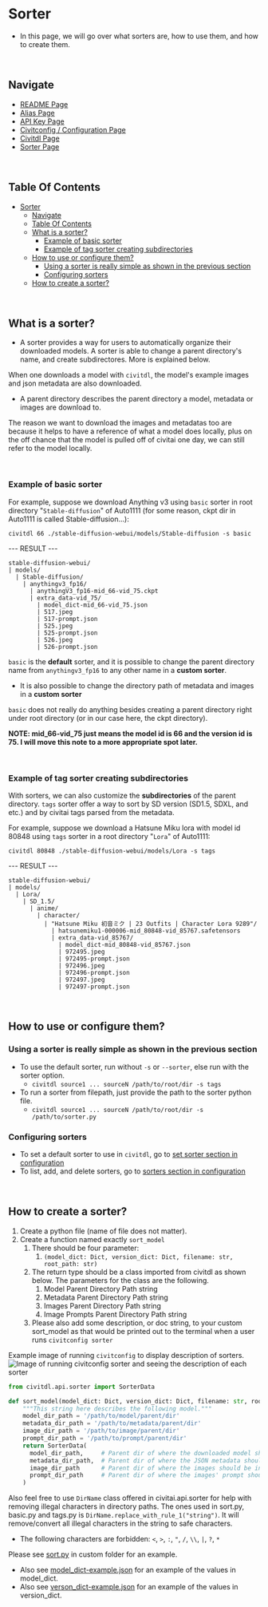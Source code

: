 # Sorter
- In this page, we will go over what sorters are, how to use them, and how to create them.

<br/>

## Navigate
- [README Page](/README.md)
- [Alias Page](/doc/alias.md)
- [API Key Page](/doc/api_key.md)
- [Civitconfig / Configuration Page](/doc/civitconfig.md)
- [Civitdl Page](/doc/civitdl.md)
- [Sorter Page](/doc/sorter.md)


<br/>

## Table Of Contents
- [Sorter](#sorter)
  - [Navigate](#navigate)
  - [Table Of Contents](#table-of-contents)
  - [What is a sorter?](#what-is-a-sorter)
    - [Example of basic sorter](#example-of-basic-sorter)
    - [Example of tag sorter creating subdirectories](#example-of-tag-sorter-creating-subdirectories)
  - [How to use or configure them?](#how-to-use-or-configure-them)
    - [Using a sorter is really simple as shown in the previous section](#using-a-sorter-is-really-simple-as-shown-in-the-previous-section)
    - [Configuring sorters](#configuring-sorters)
  - [How to create a sorter?](#how-to-create-a-sorter)

<br/>

## What is a sorter?
- A sorter provides a way for users to automatically organize their downloaded models. A sorter is able to change a parent directory's name, and create subdirectores. More is explained below.

When one downloads a model with `civitdl`, the model's example images and json metadata are also downloaded.
- A parent directory describes the parent directory a model, metadata or images are download to.

The reason we want to download the images and metadatas too are because it helps to have a reference of what a model does locally, plus on the off chance that the model is pulled off of civitai one day, we can still refer to the model locally.

<br/>

### Example of basic sorter 

For example, suppose we download Anything v3 
using `basic` sorter in root directory "`Stable-diffusion`" of Auto1111 
(for some reason, ckpt dir in Auto1111 is called Stable-diffusion...): 

`civitdl 66 ./stable-diffusion-webui/models/Stable-diffusion -s basic`

--- RESULT ---
```
stable-diffusion-webui/
| models/
  | Stable-diffusion/
    | anythingv3_fp16/
      | anythingV3_fp16-mid_66-vid_75.ckpt
      | extra_data-vid_75/
        | model_dict-mid_66-vid_75.json
        | 517.jpeg
        | 517-prompt.json
        | 525.jpeg
        | 525-prompt.json
        | 526.jpeg
        | 526-prompt.json
```

`basic` is the **default** sorter, and it is possible to change the parent directory name from `anythingv3_fp16` to any other name in a **custom sorter**.
- It is also possible to change the directory path of metadata and images in a **custom sorter**

`basic` does not really do anything besides creating a parent directory right under root directory (or in our case here, the ckpt directory).

**NOTE: mid_66-vid_75 just means the model id is 66 and the version id is 75. I will move this note to a more appropriate spot later.**

<br/>

### Example of tag sorter creating subdirectories

With sorters, we can also customize the **subdirectories** of the parent directory. `tags` sorter offer a way to sort by SD version (SD1.5, SDXL, and etc.) and by civitai tags parsed from the metadata.

For example, suppose we download a Hatsune Miku lora with model id 80848
using `tags` sorter in a root directory "`Lora`" of Auto1111:

`civitdl 80848 ./stable-diffusion-webui/models/Lora -s tags`

--- RESULT ---
```
stable-diffusion-webui/
| models/
  | Lora/
    | SD_1.5/
      | anime/
        | character/
          | "Hatsune Miku 初音ミク | 23 Outfits | Character Lora 9289"/
            | hatsunemiku1-000006-mid_80848-vid_85767.safetensors
            | extra_data-vid_85767/
              | model_dict-mid_80848-vid_85767.json
              | 972495.jpeg
              | 972495-prompt.json
              | 972496.jpeg
              | 972496-prompt.json
              | 972497.jpeg
              | 972497-prompt.json
```



<br/>

## How to use or configure them?

### Using a sorter is really simple as shown in the previous section
- To use the default sorter, run without `-s` or `--sorter`, else run with the sorter option.
  - `civitdl source1 ... sourceN /path/to/root/dir -s tags`
- To run a sorter from filepath, just provide the path to the sorter python file.
  - `civitdl source1 ... sourceN /path/to/root/dir -s /path/to/sorter.py`



### Configuring sorters
- To set a default sorter to use in `civitdl`, go to [set sorter section in configuration](./configuration.md#set-sorter)
- To list, add, and delete sorters, go to [sorters section in configuration](./configuration.md#sorters)

<br/>

## How to create a sorter?

1. Create a python file (name of file does not matter).
2. Create a function named exactly `sort_model`
   1. There should be four parameter:
      1. `(model_dict: Dict, version_dict: Dict, filename: str, root_path: str)`
   2. The return type should be a class imported from civitdl as shown below. The parameters for the class are the following.
      1. Model Parent Directory Path string
      2. Metadata Parent Directory Path string
      3. Images Parent Directory Path string
      4. Image Prompts Parent Directory Path string
   3. Please also add some description, or doc string, to your custom sort_model as that would be printed out to the terminal when a user runs `civitconfig sorter`

Example image of running `civitconfig` to display description of sorters.
![Image of running civitconfig sorter and seeing the description of each sorter](./images/sorter/printing-out-available-sorters.png)

```python
from civitdl.api.sorter import SorterData

def sort_model(model_dict: Dict, version_dict: Dict, filename: str, root_path: str):
    """This string here describes the following model."""
    model_dir_path = '/path/to/model/parent/dir'
    metadata_dir_path = '/path/to/metadata/parent/dir'
    image_dir_path = '/path/to/image/parent/dir'
    prompt_dir_path = '/path/to/prompt/parent/dir'
    return SorterData(
      model_dir_path,     # Parent dir of where the downloaded model should be in
      metadata_dir_path,  # Parent dir of where the JSON metadata should be in
      image_dir_path      # Parent dir of where the images should be in
      prompt_dir_path     # Parent dir of where the images' prompt should be in
    )
```

Also feel free to use `DirName` class offered in civitai.api.sorter for help with removing illegal characters in directory paths. The ones used in sort.py, basic.py and tags.py is `DirName.replace_with_rule_1("string")`. It will remove/convert all illegal characters in the string to safe characters.
- The following characters are forbidden: `<`, `>`, `:`, `"`, `/`, `\\`, `|`, `?`, `*`

Please see [sort.py](/custom/sort.py) in custom folder for an example.
- Also see [model_dict-example.json](/custom/model_dict-example.json) for an example of the values in model_dict.
- Also see [verson_dict-example.json](/custom/version_dict-example.json) for an example of the values in version_dict.


